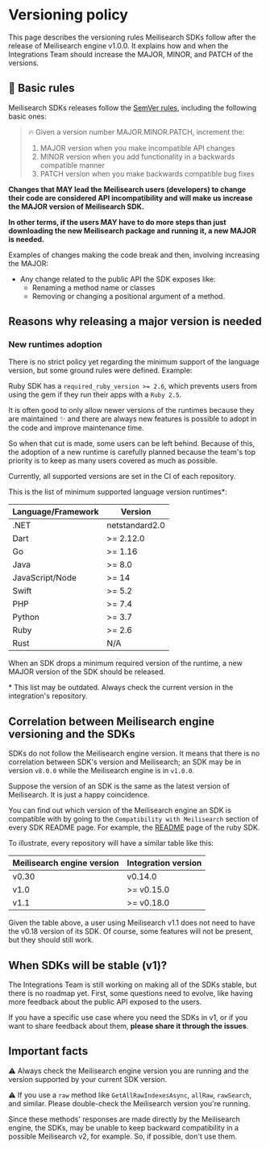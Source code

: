 # Versioning policy

This page describes the versioning rules Meilisearch SDKs follow after the release of Meilisearch engine v1.0.0. It explains how and when the Integrations Team should increase the MAJOR, MINOR, and PATCH of the versions.

## 🤖 Basic rules

Meilisearch SDKs releases follow the [SemVer rules](https://semver.org/), including the following basic ones:

> 🔥 Given a version number MAJOR.MINOR.PATCH, increment the:
>
> 1. MAJOR version when you make incompatible API changes
> 2. MINOR version when you add functionality in a backwards compatible manner
> 3. PATCH version when you make backwards compatible bug fixes


**Changes that MAY lead the Meilisearch users (developers) to change their code are considered API incompatibility and will make us increase the MAJOR version of Meilisearch SDK.**

**In other terms, if the users MAY have to do more steps than just downloading the new Meilisearch package and running it, a new MAJOR is needed.**

Examples of changes making the code break and then, involving increasing the MAJOR:

- Any change related to the public API the SDK exposes like:
    - Renaming a method name or classes
    - Removing or changing a positional argument of a method.

## Reasons why releasing a major version is needed

### New runtimes adoption

There is no strict policy yet regarding the minimum support of the language version, but some ground rules were defined. Example:

Ruby SDK has a `required_ruby_version >= 2.6`, which prevents users from using the gem if they run their apps with a `Ruby 2.5`.

It is often good to only allow newer versions of the runtimes because they are maintained :sparkles: and there are always new features is possible to adopt in the code and improve maintenance time.

So when that cut is made, some users can be left behind. Because of this, the adoption of a new runtime is carefully planned because the team's top priority is to keep as many users covered as much as possible.

Currently, all supported versions are set in the CI of each repository.

This is the list of minimum supported language version runtimes*:

| Language/Framework | Version |
| ------------------ | ------- |
| .NET | netstandard2.0 |
| Dart | >= 2.12.0 |
| Go | >= 1.16 |
| Java | >= 8.0 |
| JavaScript/Node | >= 14 |
| Swift | >= 5.2 |
| PHP | >= 7.4 |
| Python | >= 3.7 |
| Ruby | >= 2.6 |
| Rust | N/A |

When an SDK drops a minimum required version of the runtime, a new MAJOR version of the SDK should be released.

\* This list may be outdated. Always check the current version in the integration's repository.

## Correlation between Meilisearch engine versioning and the SDKs

SDKs do not follow the Meilisearch engine version. It means that there is no correlation between SDK's version and Meilisearch; an SDK may be in version `v8.0.0` while the Meilisearch engine is in `v1.0.0`.

Suppose the version of an SDK is the same as the latest version of Meilisearch. It is just a happy coincidence.

You can find out which version of the Meilisearch engine an SDK is compatible with by going to the `Compatibility with Meilisearch` section of every SDK README page. For example, the [README](https://github.com/meilisearch/meilisearch-ruby/#-compatibility-with-meilisearch) page of the ruby SDK.

To illustrate, every repository will have a similar table like this:

| Meilisearch engine version | Integration version |
| -------------------------- | ------------------- |
| v0.30 | v0.14.0 |
| v1.0 | >= v0.15.0 |
| v1.1 | >= v0.18.0 |

Given the table above, a user using Meilisearch v1.1 does not need to have the v0.18 version of its SDK.
Of course, some features will not be present, but they should still work.

## When SDKs will be stable (v1)?

The Integrations Team is still working on making all of the SDKs stable, but there is no roadmap yet. First, some questions need to evolve, like having more feedback about the public API exposed to the users.

If you have a specific use case where you need the SDKs in v1, or if you want to share feedback about them, **please share it through the issues**.

## Important facts

:warning: Always check the Meilisearch engine version you are running and the version supported by your current SDK version.

:warning: If you use a `raw` method like `GetAllRawIndexesAsync`, `allRaw`, `rawSearch`, and similar. Please double-check the Meilisearch version you're running.

Since these methods' responses are made directly by the Meilisearch engine, the SDKs, may be unable to keep backward compatibility in a possible Meilisearch v2, for example. So, if possible, don't use them.
